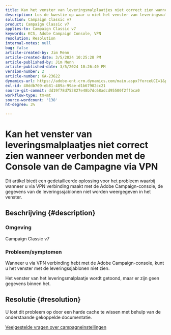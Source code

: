 ```yaml
---
title: Kan het venster van leveringsmalplaatjes niet correct zien wanneer verbonden met de Console van de Campagne via VPN
description: Los de kwestie op waar u niet het venster van leveringsmalplaatjes kunt zien wanneer verbonden met de Console van de Campagne via VPN. U moet een harde cache uitvoeren.
solution: Campaign Classic v7
product: Campaign Classic v7
applies-to: Campaign Classic v7
keywords: KCS, Adobe Campaign Console, VPN
resolution: Resolution
internal-notes: null
bug: false
article-created-by: Jim Menn
article-created-date: 3/5/2024 10:25:28 PM
article-published-by: Jim Menn
article-published-date: 3/5/2024 10:26:40 PM
version-number: 2
article-number: KA-23622
dynamics-url: https://adobe-ent.crm.dynamics.com/main.aspx?forceUCI=1&pagetype=entityrecord&etn=knowledgearticle&id=54f3ae41-3fdb-ee11-904d-6045bd006268
exl-id: 40ddb709-eb81-489a-99ae-d1b67902cc21
source-git-commit: dd19f78d752827e48b7dc68adcd95500f2ffbca0
workflow-type: tm+mt
source-wordcount: '138'
ht-degree: 3%

---
```


# Kan het venster van leveringsmalplaatjes niet correct zien wanneer verbonden met de Console van de Campagne via VPN


Dit artikel biedt een gedetailleerde oplossing voor het probleem waarbij wanneer u via VPN verbinding maakt met de Adobe Campaign-console, de gegevens van de leveringssjablonen niet worden weergegeven in het venster.

## Beschrijving {#description}


### <b>Omgeving</b>

Campaign Classic v7

### <b>Probleem/symptomen</b>

Wanneer u via VPN verbinding hebt met de Adobe Campaign-console, kunt u het venster met de leveringssjablonen niet zien.

Het venster van het leveringsmalplaatje wordt getoond, maar er zijn geen gegevens binnen het.


## Resolutie {#resolution}


U lost dit probleem op door een harde cache te wissen met behulp van de onderstaande gekoppelde documentatie.

[Veelgestelde vragen over campagneinstellingen](https://experienceleague.adobe.com/docs/campaign-classic/using/getting-started/starting-with-adobe-campaign/faq/faq-campaign-config.html?lang=en#perform-hard-cache-clear)

